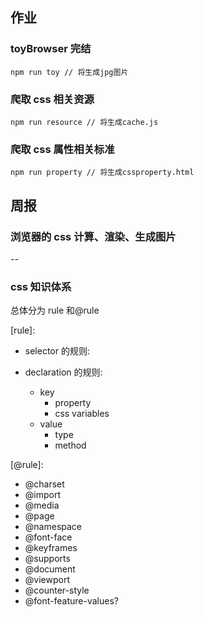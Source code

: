 ## 作业

### toyBrowser 完结

```
npm run toy // 将生成jpg图片
```

### 爬取 css 相关资源

```
npm run resource // 将生成cache.js
```

### 爬取 css 属性相关标准

```
npm run property // 将生成cssproperty.html
```

## 周报

### 浏览器的 css 计算、渲染、生成图片

--

### css 知识体系

总体分为 rule 和@rule

[rule]:

- selector 的规则:
- declaration 的规则:

  - key
    - property
    - css variables
  - value
    - type
    - method

[@rule]:

- @charset
- @import
- @media
- @page
- @namespace
- @font-face
- @keyframes
- @supports
- @document
- @viewport
- @counter-style
- @font-feature-values?
